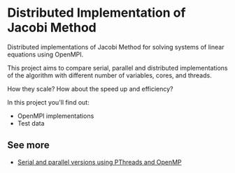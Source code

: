 Distributed Implementation of Jacobi Method
==================

Distributed implementations of Jacobi Method for solving systems of linear equations using OpenMPI.

This project aims to compare serial, parallel and distributed implementations of the algorithm with different number of variables, cores, and threads.

How they scale? How about the speed up and efficiency?

In this project you'll find out:

- OpenMPI implementations
- Test data

## See more

- [Serial and parallel versions using PThreads and OpenMP](https://github.com/utluiz/parallel-jacobi)